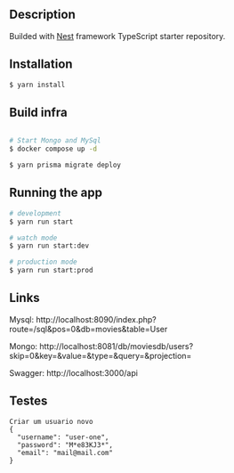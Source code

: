
## Description
Builded with [Nest](https://github.com/nestjs/nest) framework TypeScript starter repository.

## Installation

```bash
$ yarn install
```

## Build infra

```bash

# Start Mongo and MySql
$ docker compose up -d

$ yarn prisma migrate deploy

```

## Running the app

```bash
# development
$ yarn run start

# watch mode
$ yarn run start:dev

# production mode
$ yarn run start:prod
```
## Links

Mysql:
http://localhost:8090/index.php?route=/sql&pos=0&db=movies&table=User

Mongo: 
http://localhost:8081/db/moviesdb/users?skip=0&key=&value=&type=&query=&projection=

Swagger:
http://localhost:3000/api


## Testes

```
Criar um usuario novo
{
  "username": "user-one",
  "password": "M*e83KJ3*",
  "email": "mail@mail.com"
}
```
